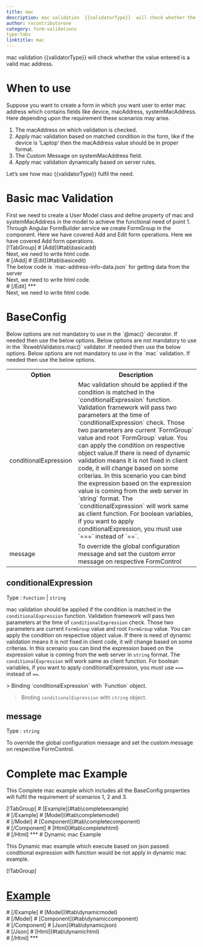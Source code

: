 ```yaml
---
title: mac
description: mac validation  {{validatorType}}  will check whether the value entered is a valid mac address.
author: rxcontributorone
category: form-validations
type:tabs
linktitle: mac
---
```


<div class="title-bar"><p>mac validation  {{validatorType}}  will check whether the value entered is a valid mac address.</p></div>

# When to use
Suppose you want to create a form in which you want user to enter mac address  which contains fields like device, macAddress, systemMacAddress. Here depending upon the requirement these scenarios may arise.
<ol class='showHideElement'>
	<li>The macAddress on which validation is checked.</li>
    <li>Apply mac validation based on matched condition in the form, like if the device  is ‘Laptop’ then the macAddress value should be in proper format.</li>
    <li>The Custom Message on systemMacAddress field.</li>
    <data-scope scope="['decorator','validator']">
	<li>Apply mac validation dynamically based on server rules.</li>
    </data-scope>
</ol>
Let’s see how mac {{validatorType}} fulfil the need.

# Basic mac Validation
<data-scope scope="['decorator','template-driven-directives','template-driven-decorators']">
First we need to create a User Model class and define property of mac and systemMacAddress in the model to achieve the functional need of point 1.
<div component="app-code" key="mac-add-model"></div> 
</data-scope>
Through Angular FormBuilder service we create FormGroup in the component.
<data-scope scope="['decorator']">
Here we have covered Add and Edit form operations. 
</data-scope>

<data-scope scope="['validator','template-driven-directives','template-driven-decorators']">
Here we have covered Add form operations. 
</data-scope>

<data-scope scope="['decorator']">
<div component="app-tabs" key="basic-operations"></div>
[!TabGroup]
# [Add](#tab\basicadd)
<div component="app-code" key="mac-add-component"></div> 
Next, we need to write html code.
<div component="app-code" key="mac-add-html"></div> 
<div component="app-example-runner" ref-component="app-mac-add"></div>
# [/Add]
# [Edit](#tab\basicedit)
<div component="app-code" key="mac-edit-component"></div>
The below code is `mac-address-info-data.json` for getting data from the server 
<div component="app-code" key="mac-edit-json"></div> 
Next, we need to write html code.
<div component="app-code" key="mac-edit-html"></div> 
<div component="app-example-runner" ref-component="app-mac-edit"></div>
# [/Edit]
***
</data-scope>

<data-scope scope="['validator','template-driven-directives','template-driven-decorators']">
<div component="app-code" key="mac-add-component"></div> 
Next, we need to write html code.
<div component="app-code" key="mac-add-html"></div> 
<div component="app-example-runner" ref-component="app-mac-add"></div>
</data-scope>

# BaseConfig
<data-scope scope="['decorator']">
Below options are not mandatory to use in the `@mac()` decorator. If needed then use the below options.
</data-scope>

<data-scope scope="['validator']">
Below options are not mandatory to use in the `RxwebValidators.mac()` validator. If needed then use the below options.
</data-scope>

<data-scope scope="['template-driven-directives','template-driven-decorators']">
Below options are not mandatory to use in the `mac` validation. If needed then use the below options.
</data-scope>

<table class="table table-bordered table-striped showHideElement">
<tr><th>Option</th><th>Description</th></tr>
<tr><td><a   (click)='scrollTo("#conditionalExpression")' title="conditionalExpression">conditionalExpression</a></td><td>Mac validation should be applied if the condition is matched in the `conditionalExpression` function. Validation framework will pass two parameters at the time of `conditionalExpression` check. Those two parameters are current `FormGroup` value and root `FormGroup` value. You can apply the condition on respective object value.If there is need of dynamic validation means it is not fixed in client code, it will change based on some criterias. In this scenario you can bind the expression based on the expression value is coming from the web server in `string` format. The `conditionalExpression` will work same as client function. For boolean variables, if you want to apply conditionalExpression, you must use `===` instead of `==`.</td></tr>
<tr><td><a  (click)='scrollTo("#message")' title="message">message</a></td><td>To override the global configuration message and set the custom error message on respective FormControl</td></tr>
</table>

## conditionalExpression 
Type :  `Function`  |  `string` 

mac validation should be applied if the condition is matched in the `conditionalExpression` function. Validation framework will pass two parameters at the time of `conditionalExpression` check. Those two parameters are current `FormGroup` value and root `FormGroup` value. You can apply the condition on respective object value.
If there is need of dynamic validation means it is not fixed in client code, it will change based on some criterias. In this scenario you can bind the expression based on the expression value is coming from the web server in `string` format. The `conditionalExpression` will work same as client function. For boolean variables, if you want to apply conditionalExpression, you must use `===` instead of `==`.
 
<data-scope scope="['validator','decorator']"> 
> Binding `conditionalExpression` with `Function` object.
<div component="app-code" key="mac-conditionalExpressionExampleFunction-model"></div> 
</data-scope>

> Binding `conditionalExpression` with `string` object.
<div component="app-code" key="mac-conditionalExpressionExampleString-model"></div> 

<div component="app-example-runner" ref-component="app-mac-conditionalExpression" title="mac {{validatorType}} with conditionalExpression" key="conditionalExpression"></div>

## message
Type :  `string` 

To override the global configuration message and set the custom message on respective FormControl.

<div component="app-code" key="mac-messageExample-model"></div> 
<div component="app-example-runner" ref-component="app-mac-message" title="mac {{validatorType}} with message" key="message"></div>

# Complete mac Example

This Complete mac example which includes all the BaseConfig properties will fulfil the requirement of scenarios 1, 2 and 3.

<div component="app-tabs" key="complete"></div>
[!TabGroup]
# [Example](#tab\completeexample)
<div component="app-example-runner" ref-component="app-mac-complete"></div>
# [/Example]
<data-scope scope="['decorator','template-driven-directives','template-driven-decorators']">
# [Model](#tab\completemodel)
<div component="app-code" key="mac-complete-model"></div>
# [/Model]
</data-scope>
# [Component](#tab\completecomponent)
<div component="app-code" key="mac-complete-component"></div> 
# [/Component]
# [Html](#tab\completehtml)
<div component="app-code" key="mac-complete-html"></div> 
# [/Html]
***

<data-scope scope="['decorator','validator']">
# Dynamic mac Example

This Dynamic mac example which execute based on json passed. conditional expression with function would be not apply in dynamic mac example. 

<div component="app-tabs" key="dynamic"></div>

[!TabGroup]
# [Example](#tab\dynamicexample)
<div component="app-example-runner" ref-component="app-mac-dynamic"></div>
# [/Example]
<data-scope scope="['decorator']">
# [Model](#tab\dynamicmodel)
<div component="app-code" key="mac-dynamic-model"></div>
# [/Model]
</data-scope>
# [Component](#tab\dynamiccomponent)
<div component="app-code" key="mac-dynamic-component"></div>
# [/Component]
# [Json](#tab\dynamicjson)
<div component="app-code" key="mac-dynamic-json"></div>
# [/Json]
# [Html](#tab\dynamichtml)
<div component="app-code" key="mac-dynamic-html"></div> 
# [/Html]
***
</data-scope>
